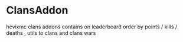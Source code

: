 # ClansAddon
hevixmc clans addons contains on leaderboard order by points / kills / deaths , utils to clans and clans wars
